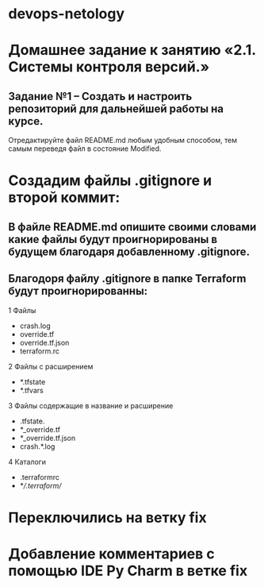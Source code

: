 # devops-netology
# Домашнее задание к занятию «2.1. Системы контроля версий.»
## Задание №1 – Создать и настроить репозиторий для дальнейшей работы на курсе.

Отредактируйте файл README.md любым удобным способом, тем самым переведя файл в состояние Modified.

# Создадим файлы .gitignore и второй коммит:
## В файле README.md опишите своими словами какие файлы будут проигнорированы в будущем благодаря добавленному .gitignore.

## Благодоря файлу .gitignore в папке Terraform будут проигнорированны:
1 Файлы
* crash.log
* override.tf
* override.tf.json
* terraform.rc

2 Файлы с расширением 
* *.tfstate
* *.tfvars

3 Файлы содержащие в название и расширение
* .tfstate.
* *_override.tf
* *_override.tf.json
* crash.*.log

4 Каталоги

* .terraformrc
* **/.terraform/*

# Переключились на ветку fix

# Добавление комментариев с помощью IDE Py Charm в ветке fix
